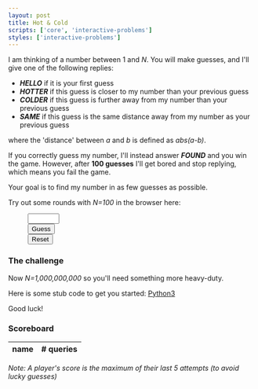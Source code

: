 ```yaml
---
layout: post
title: Hot & Cold
scripts: ['core', 'interactive-problems']
styles: ['interactive-problems']
---
```


I am thinking of a number between 1 and _N_. You will make guesses, and I'll give one of the following replies:
- **_HELLO_** if it is your first guess
- **_HOTTER_** if this guess is closer to my number than your previous guess
- **_COLDER_** if this guess is further away from my number than your previous guess
- **_SAME_** if this guess is the same distance away from my number as your previous guess

where the 'distance' between _a_ and _b_ is defined as _abs(a-b)_.

If you correctly guess my number, I'll instead answer **_FOUND_** and you win the game. However, after **100 guesses** I'll get bored and stop replying, which means you fail the game.

Your goal is to find my number in as few guesses as possible.

Try out some rounds with _N=100_ in the browser here:

<figure>
<div class="hotter-guess">
    <div class="hotter-input">
        <div id="hotter-value">
            <input type="number"  name="hotter-value" min="1" max="100">
        </div>
        <div>
            <button id="hotter-submit" class="btn btn-sm btn-success" type="submit" onclick="hotter_guess()">Guess</button>
        </div>
        <div>
            <button id="hotter-reset" class="btn btn-sm btn-outline-secondary" type="submit" onclick="hotter_reset()">Reset</button>
        </div>
    </div>
    <div id="hotter-output"></div>
    <div id="hotter-error"></div>
</div>
</figure>

### The challenge
Now _N=1,000,000,000_ so you'll need something more heavy-duty.

Here is some stub code to get you started: [Python3](/assets/py/hotter.py)

Good luck!

### Scoreboard

<!-- <figure> -->
<table id="hotter-scoreboard">
    <thead>
    <tr>
        <th>name</th>
        <th># queries</th>
    </tr>
    </thead>
    <tbody>
    </tbody>
</table>

_Note: A player's score is the maximum of their last 5 attempts (to avoid lucky guesses)_